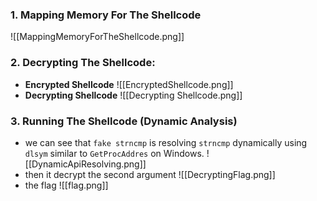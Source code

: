 ### 1. Mapping Memory For The Shellcode

![[MappingMemoryForTheShellcode.png]]

### 2. Decrypting The Shellcode:
- **Encrypted Shellcode**
![[EncryptedShellcode.png]]
- **Decrypting Shellcode**
![[Decrypting Shellcode.png]]

### 3. Running The Shellcode (Dynamic Analysis)
- we can see that `fake strncmp` is resolving `strncmp` dynamically using `dlsym` similar to `GetProcAddres` on Windows.
![[DynamicApiResolving.png]]
- then it decrypt the second argument
![[DecryptingFlag.png]]
- the flag
![[flag.png]]
